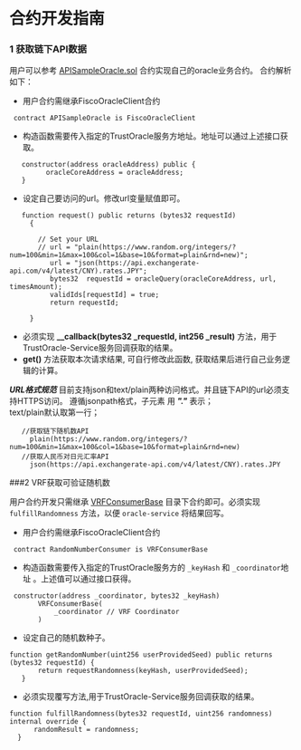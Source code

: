 # 合约开发指南

### 1 获取链下API数据
 用户可以参考 [APISampleOracle.sol](https://github.com/WeBankBlockchain/TrustOracle-Service/blob/dev/contracts/0.4/sol-0.6/oracle/FiscoOracleClient.sol) 合约实现自己的oracle业务合约。 合约解析如下：       
  - 用户合约需继承FiscoOracleClient合约
   ```
    contract APISampleOracle is FiscoOracleClient
   ``` 
  - 构造函数需要传入指定的TrustOracle服务方地址。地址可以通过上述接口获取。  
   ```
      constructor(address oracleAddress) public {  
            oracleCoreAddress = oracleAddress;      
      }  
   ```       
  - 设定自己要访问的url。修改url变量赋值即可。  
  
   ```
      function request() public returns (bytes32 requestId)
        {
    
          // Set your URL
          // url = "plain(https://www.random.org/integers/?num=100&min=1&max=100&col=1&base=10&format=plain&rnd=new)";
             url = "json(https://api.exchangerate-api.com/v4/latest/CNY).rates.JPY";
             bytes32  requestId = oracleQuery(oracleCoreAddress, url, timesAmount);
             validIds[requestId] = true;
             return requestId;
              
        }
   ```
  - 必须实现 **__callback(bytes32 _requestId, int256 _result)** 方法，用于TrustOracle-Service服务回调获取的结果。  
  - **get()** 方法获取本次请求结果, 可自行修改此函数, 获取结果后进行自己业务逻辑的计算。  
  
     
   ***URL格式规范***
   目前支持json和text/plain两种访问格式。并且链下API的url必须支持HTTPS访问。
   遵循jsonpath格式，子元素 用 ***"."*** 表示；     
   text/plain默认取第一行；
  ``` 
     //获取链下随机数API
       plain(https://www.random.org/integers/?num=100&min=1&max=100&col=1&base=10&format=plain&rnd=new)
     //获取人民币对日元汇率API 
       json(https://api.exchangerate-api.com/v4/latest/CNY).rates.JPY
  ``` 
    

###2 VRF获取可验证随机数
  
  用户合约开发只需继承 [VRFConsumerBase](https://github.com/WeBankBlockchain/TrustOracle-Service/blob/dev/contracts/0.4/sol-0.6/vrf/VRFConsumerBase.sol) 目录下合约即可。必须实现 `fulfillRandomness` 方法，以便 `oracle-service` 将结果回写。
 
  - 用户合约需继承FiscoOracleClient合约
   ```
    contract RandomNumberConsumer is VRFConsumerBase
   ``` 
  - 构造函数需要传入指定的TrustOracle服务方的 `_keyHash` 和 `_coordinator`地址 。上述值可以通过接口获得。  
   ```
    constructor(address _coordinator, bytes32 _keyHash)
          VRFConsumerBase(
              _coordinator // VRF Coordinator
          )
   ```       
  - 设定自己的随机数种子。
  ```
  function getRandomNumber(uint256 userProvidedSeed) public returns (bytes32 requestId) {
         return requestRandomness(keyHash, userProvidedSeed);
     }
  ```
  - 必须实现覆写方法,用于TrustOracle-Service服务回调获取的结果。 
  ```
  function fulfillRandomness(bytes32 requestId, uint256 randomness) internal override {
        randomResult = randomness;
    }
  ```
  
  
